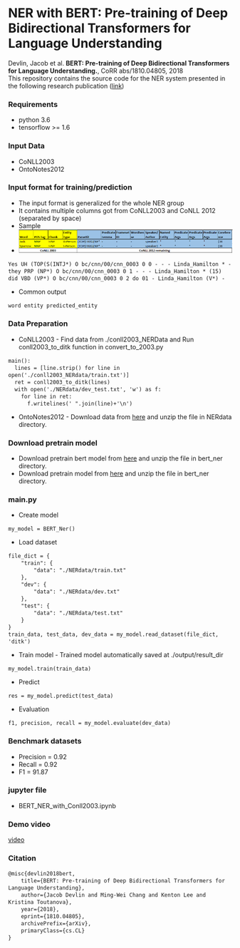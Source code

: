 # NER with BERT: Pre-training of Deep Bidirectional Transformers for Language Understanding
Devlin, Jacob et al. **BERT: Pre-training of Deep Bidirectional Transformers for Language Understanding.**, CoRR abs/1810.04805, 2018<br>
This repository contains the source code for the NER system presented in the following research publication ([link](https://arxiv.org/pdf/1810.04805.pdf))

### Requirements<br>
* python 3.6
* tensorflow >= 1.6

### Input Data
* CoNLL2003
* OntoNotes2012

### Input format for training/prediction
* The input format is generalized for the whole NER group
* It contains multiple columns got from CoNLL2003 and CoNLL 2012 (separated by space)
* Sample
* ![Common Input](CommonInput.png)
```
Yes UH (TOP(S(INTJ*) O bc/cnn/00/cnn_0003 0 0 - - - Linda_Hamilton * -
they PRP (NP*) O bc/cnn/00/cnn_0003 0 1 - - - Linda_Hamilton * (15)
did VBD (VP*) O bc/cnn/00/cnn_0003 0 2 do 01 - Linda_Hamilton (V*) -
```
* Common output
```
word entity predicted_entity
```

### Data Preparation 
* CoNLL2003 - Find data from ./conll2003_NERData and Run conll2003_to_ditk function in convert_to_2003.py
```
main():
  lines = [line.strip() for line in open('./conll2003_NERdata/train.txt')]
  ret = conll2003_to_ditk(lines)
  with open('./NERdata/dev_test.txt', 'w') as f:
    for line in ret:
      f.writelines(' ".join(line)+'\n')
```
* OntoNotes2012 - Download data from [here](https://drive.google.com/open?id=1OauoEoPONWgwV3vH759uoBdP7MQRkr9N) and unzip the file in NERdata directory.<br>

### Download pretrain model
* Download pretrain bert model from [here](https://drive.google.com/open?id=1UBgb9OlLFvYGzpUufaj9Voe36muxW4Ga) and unzip the file in bert_ner directory.
* Download pretrain model from [here](https://drive.google.com/open?id=1ZNj9uXPKv1jWtla0ur2JQg2Y5S-g9LgL) and unzip the file in bert_ner directory.



### main.py
* Create model
```
my_model = BERT_Ner()
```
* Load dataset
```
file_dict = {
    "train": {
        "data": "./NERdata/train.txt"
    },
    "dev": {
        "data": "./NERdata/dev.txt"
    },
    "test": {
        "data": "./NERdata/test.txt"
    }
}
train_data, test_data, dev_data = my_model.read_dataset(file_dict, 'ditk')
```
* Train model - Trained model automatically saved at ./output/result_dir
```
my_model.train(train_data)
```
* Predict
```
res = my_model.predict(test_data)
```
* Evaluation
```
f1, precision, recall = my_model.evaluate(dev_data)
```

### Benchmark datasets
* Precision = 0.92
* Recall = 0.92
* F1 = 91.87

### jupyter file
* BERT_NER_with_Conll2003.ipynb

### Demo video
 [video]()<br>

### Citation
```
@misc{devlin2018bert,
    title={BERT: Pre-training of Deep Bidirectional Transformers for Language Understanding},
    author={Jacob Devlin and Ming-Wei Chang and Kenton Lee and Kristina Toutanova},
    year={2018},
    eprint={1810.04805},
    archivePrefix={arXiv},
    primaryClass={cs.CL}
}
```
